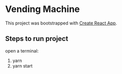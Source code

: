 # Vending Machine

This project was bootstrapped with [Create React App](https://github.com/facebook/create-react-app).

## Steps to run project
open a terminal:
1. yarn
2. yarn start
